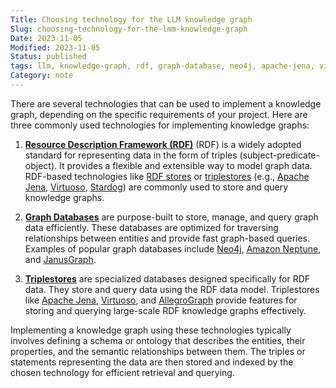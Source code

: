 ```yaml
---
Title: Choosing technology for the LLM knowledge graph 
Slug: choosing-technology-for-the-lmm-knowledge-graph
Date: 2023-11-05
Modified: 2023-11-05
Status: published
tags: llm, knowledge-graph, rdf, graph-database, neo4j, apache-jena, virtuoso, stardog, amazon-neptune, janusgraph, triplestore, allegrograph
Category: note
---
```


There are several technologies that can be used to implement a knowledge graph, depending on the specific requirements of your project. Here are three commonly used technologies for implementing knowledge graphs:

1. [**Resource Description Framework (RDF)**](https://en.wikipedia.org/wiki/Resource_Description_Framework) (RDF) is a widely adopted standard for representing data in the form of triples (subject-predicate-object). It provides a flexible and extensible way to model graph data. RDF-based technologies like [RDF stores](https://db-engines.com/en/article/RDF+Stores) or [triplestores](https://en.wikipedia.org/wiki/Triplestore) (e.g., [Apache Jena](https://jena.apache.org/), [Virtuoso](https://virtuoso.openlinksw.com/), [Stardog](https://www.stardog.com/)) are commonly used to store and query knowledge graphs.
    
2. [**Graph Databases**](https://en.wikipedia.org/wiki/Graph_database) are purpose-built to store, manage, and query graph data efficiently. These databases are optimized for traversing relationships between entities and provide fast graph-based queries. Examples of popular graph databases include [Neo4j](https://neo4j.com/), [Amazon Neptune](https://aws.amazon.com/neptune/), and [JanusGraph](https://janusgraph.org/).
    
3. [**Triplestores**](https://en.wikipedia.org/wiki/Triplestore) are specialized databases designed specifically for RDF data. They store and query data using the RDF data model. Triplestores like [Apache Jena](https://jena.apache.org/), [Virtuoso](https://virtuoso.openlinksw.com/), and [AllegroGraph](https://www.allegrograph.com/) provide features for storing and querying large-scale RDF knowledge graphs effectively.

Implementing a knowledge graph using these technologies typically involves defining a schema or ontology that describes the entities, their properties, and the semantic relationships between them. The triples or statements representing the data are then stored and indexed by the chosen technology for efficient retrieval and querying.
